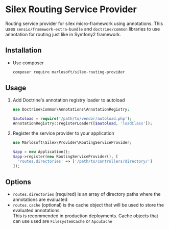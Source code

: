 Silex Routing Service Provider
==============================

Routing service provider for silex micro-framework using annotations.
This uses `sensio/framework-extra-bundle` and `doctrine/common` libraries
to use annotation for routing just like in Symfony2 framework.

## Installation
* Use composer
    ```bash
    composer require marlosoft/silex-routing-provider
    ```

## Usage
1. Add Doctrine's annotation registry loader to autoload
    ```php
    use Doctrine\Common\Annotations\AnnotationRegistry;
 
    $autoload = require('/path/to/vendor/autoload.php');
    AnnotationRegistry::registerLoader([$autoload, 'loadClass']);
    ```

2. Register the service provider to your application
    ```php
    use Marlosoft\Silex\Provider\RoutingServiceProvider;
 
    $app = new Application();
    $app->register(new RoutingServiceProvider(), [
      'routes.directories' => ['/path/to/controllers/directory/']
    ]);
    ```

## Options

* `routes.directories` (required) is an array of directory paths where the annotations are evaluated 
* `routes.cache` (optional) is the cache object that will be used to store the evaluated annotations.  
This is recommended in production deployments. Cache objects that can use used are `FilesystemCache` or `ApcuCache`
